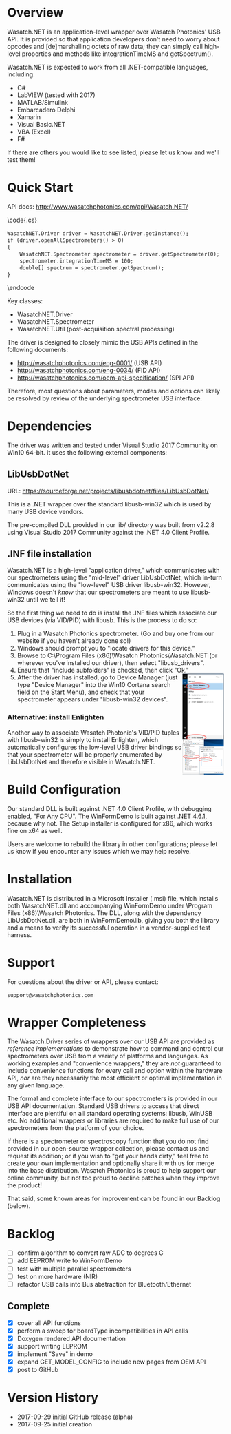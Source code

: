 # Overview

Wasatch.NET is an application-level wrapper over Wasatch Photonics' USB 
API. It is provided so that application developers don't need to worry about
opcodes and [de]marshalling octets of raw data; they can simply call high-level
properties and methods like integrationTimeMS and getSpectrum().

Wasatch.NET is expected to work from all .NET-compatible languages, including:

- C#
- LabVIEW (tested with 2017)
- MATLAB/Simulink
- Embarcadero Delphi
- Xamarin
- Visual Basic.NET
- VBA (Excel)
- F#

If there are others you would like to see listed, please let us know and we'll 
test them!

# Quick Start

API docs: http://www.wasatchphotonics.com/api/Wasatch.NET/

\code{.cs}

    WasatchNET.Driver driver = WasatchNET.Driver.getInstance();
    if (driver.openAllSpectrometers() > 0)
    {
        WasatchNET.Spectrometer spectrometer = driver.getSpectrometer(0);
        spectrometer.integrationTimeMS = 100;
        double[] spectrum = spectrometer.getSpectrum();
    }

\endcode

Key classes:

- WasatchNET.Driver 
- WasatchNET.Spectrometer
- WasatchNET.Util (post-acquisition spectral processing)

The driver is designed to closely mimic the USB APIs defined in the following 
documents:

- http://wasatchphotonics.com/eng-0001/ (USB API)
- http://wasatchphotonics.com/eng-0034/ (FID API)
- http://wasatchphotonics.com/oem-api-specification/ (SPI API)

Therefore, most questions about parameters, modes and options can likely be
resolved by review of the underlying spectrometer USB interface.

# Dependencies

The driver was written and tested under Visual Studio 2017 Community on Win10 
64-bit. It uses the following external components:

## LibUsbDotNet

URL: https://sourceforge.net/projects/libusbdotnet/files/LibUsbDotNet/

This is a .NET wrapper over the standard libusb-win32 which is used by many
USB device vendors.

The pre-compiled DLL provided in our lib/ directory was built from v2.2.8 using
Visual Studio 2017 Community against the .NET 4.0 Client Profile.

## .INF file installation

Wasatch.NET is a high-level "application driver," which communicates with our
spectrometers using the "mid-level" driver LibUsbDotNet, which in-turn 
communicates using the "low-level" USB driver libusb-win32.  However, Windows 
doesn't *know* that our spectrometers are meant to use libusb-win32 until we tell
it!  

So the first thing we need to do is install the .INF files which associate our 
USB devices (via VID/PID) with libusb.  This is the process to do so:

1. Plug in a Wasatch Photonics spectrometer. (Go and buy one from our website
   if you haven't already done so!)
2. Windows should prompt you to "locate drivers for this device."
3. Browse to C:\Program Files (x86)\Wasatch Photonics\Wasatch.NET (or wherever
   you've installed our driver), then select "libusb\_drivers".
4. Ensure that "include subfolders" is checked, then click "Ok."
<a href="https://github.com/WasatchPhotonics/Wasatch.NET/raw/master/screenshots/drivers-01-open-device-manager.png"><img src="https://github.com/WasatchPhotonics/Wasatch.NET/raw/master/screenshots/drivers-01-open-device-manager.png" width="20%" height="20%" align="right" style="clear:both"/></a>
5. After the driver has installed, go to Device Manager (just type "Device Manager"
   into the Win10 Cortana search field on the Start Menu), and check that your
   spectrometer appears under "libusb-win32 devices".
<a href="https://github.com/WasatchPhotonics/Wasatch.NET/raw/master/screenshots/drivers-02-device-manager.png"><img src="https://github.com/WasatchPhotonics/Wasatch.NET/raw/master/screenshots/drivers-02-device-manager.png" width="20%" height="20%" align="right" style="clear:both"/></a>

### Alternative: install Enlighten

Another way to associate Wasatch Photonic's VID/PID tuples with libusb-win32 is 
simply to install Enlighten, which automatically configures the low-level USB 
driver bindings so that your spectrometer will be properly enumerated by 
LibUsbDotNet and therefore visible in Wasatch.NET.

# Build Configuration

Our standard DLL is built against .NET 4.0 Client Profile, with debugging 
enabled, "For Any CPU".  The WinFormDemo is built against .NET 4.6.1, because 
why not.  The Setup installer is configured for x86, which works fine on x64 as 
well.

Users are welcome to rebuild the library in other configurations; please let us 
know if you encounter any issues which we may help resolve.

# Installation

Wasatch.NET is distributed in a Microsoft Installer (.msi) file, which installs
both WasatchNET.dll and accompanying WinFormDemo under 
\\Program Files (x86)\\Wasatch Photonics.  The DLL, along with the dependency
LibUsbDotNet.dll, are both in WinFormDemo\\lib, giving you both the library and
a means to verify its successful operation in a vendor-supplied test harness.

# Support

For questions about the driver or API, please contact:

    support@wasatchphotonics.com

# Wrapper Completeness

The Wasatch.Driver series of wrappers over our USB API are provided as
*reference implementations* to demonstrate how to command and control our 
spectrometers over USB from a variety of platforms and languages. As working
examples and "convenience wrappers," they are *not* guaranteed to include
convenience functions for every call and option within the hardware API,
*nor* are they necessarily the most efficient or optimal implementation in any
given language.

The formal and complete interface to our spectrometers is provided in our USB
API documentation. Standard USB drivers to access that direct interface 
are plentiful on all standard operating systems: libusb, WinUSB etc. No 
additional wrappers or libraries are required to make full use of our 
spectrometers from the platform of your choice.

If there is a spectrometer or spectroscopy function that you do not find
provided in our open-source wrapper collection, please contact us and request
its addition; or if you wish to "get your hands dirty," feel free to create
your own implementation and optionally share it with us for merge into the
base distribution. Wasatch Photonics is proud to help support our online 
community, but not too proud to decline patches when they improve the product!

That said, some known areas for improvement can be found in our Backlog 
(below).

# Backlog

- [ ] confirm algorithm to convert raw ADC to degrees C
- [ ] add EEPROM write to WinFormDemo
- [ ] test with multiple parallel spectrometers
- [ ] test on more hardware (NIR)
- [ ] refactor USB calls into Bus abstraction for Bluetooth/Ethernet

## Complete

- [x] cover all API functions
- [x] perform a sweep for boardType incompatibilities in API calls
- [x] Doxygen rendered API documentation
- [x] support writing EEPROM
- [x] implement "Save" in demo
- [x] expand GET\_MODEL\_CONFIG to include new pages from OEM API
- [x] post to GitHub

# Version History

- 2017-09-29 initial GitHub release (alpha)
- 2017-09-25 initial creation
